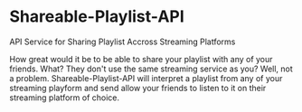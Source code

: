 # Shareable-Playlist-API
API Service for Sharing Playlist Accross Streaming Platforms

How great would it be to be able to share your playlist with any of your friends. What? They don't use the same streaming service as you? Well, not a problem. Shareable-Playlist-API will interpret a playlist from any of your streaming playform and send allow your friends to listen to it on their streaming platform of choice.
